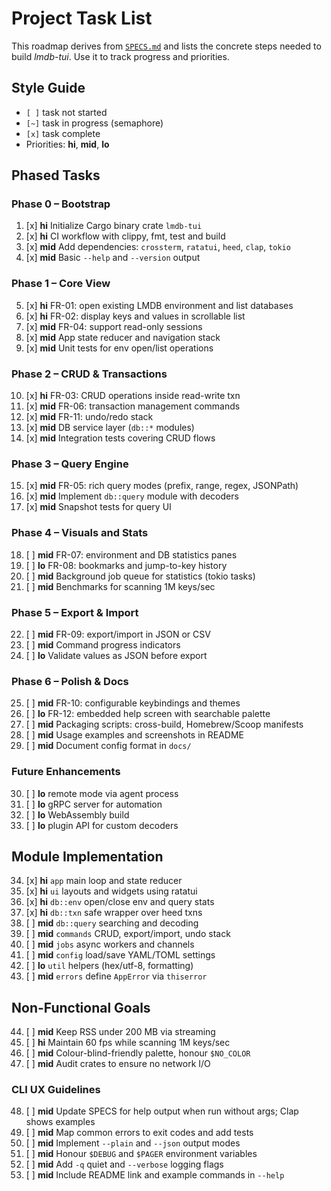 # Project Task List

This roadmap derives from [`SPECS.md`](SPECS.md) and lists the concrete steps
needed to build *lmdb-tui*. Use it to track progress and priorities.

## Style Guide
- `[ ]` task not started
- `[~]` task in progress (semaphore)
- `[x]` task complete
- Priorities: **hi**, **mid**, **lo**

## Phased Tasks

### Phase 0 – Bootstrap
001. [x] **hi** Initialize Cargo binary crate `lmdb-tui`
002. [x] **hi** CI workflow with clippy, fmt, test and build
003. [x] **mid** Add dependencies: `crossterm`, `ratatui`, `heed`, `clap`, `tokio`
004. [x] **mid** Basic `--help` and `--version` output

### Phase 1 – Core View
005. [x] **hi** FR-01: open existing LMDB environment and list databases
006. [x] **hi** FR-02: display keys and values in scrollable list
007. [x] **mid** FR-04: support read-only sessions
008. [x] **mid** App state reducer and navigation stack
009. [x] **mid** Unit tests for env open/list operations

### Phase 2 – CRUD & Transactions
010. [x] **hi** FR-03: CRUD operations inside read-write txn
011. [x] **mid** FR-06: transaction management commands
012. [x] **mid** FR-11: undo/redo stack
013. [x] **mid** DB service layer (`db::*` modules)
014. [x] **mid** Integration tests covering CRUD flows

### Phase 3 – Query Engine
015. [x] **mid** FR-05: rich query modes (prefix, range, regex, JSONPath)
016. [x] **mid** Implement `db::query` module with decoders
017. [x] **mid** Snapshot tests for query UI

### Phase 4 – Visuals and Stats
018. [ ] **mid** FR-07: environment and DB statistics panes
019. [ ] **lo** FR-08: bookmarks and jump-to-key history
020. [ ] **mid** Background job queue for statistics (tokio tasks)
021. [ ] **mid** Benchmarks for scanning 1M keys/sec

### Phase 5 – Export & Import
022. [ ] **mid** FR-09: export/import in JSON or CSV
023. [ ] **mid** Command progress indicators
024. [ ] **lo** Validate values as JSON before export

### Phase 6 – Polish & Docs
025. [ ] **mid** FR-10: configurable keybindings and themes
026. [ ] **lo** FR-12: embedded help screen with searchable palette
027. [ ] **mid** Packaging scripts: cross-build, Homebrew/Scoop manifests
028. [ ] **mid** Usage examples and screenshots in README
029. [ ] **mid** Document config format in `docs/`

### Future Enhancements
030. [ ] **lo** remote mode via agent process
031. [ ] **lo** gRPC server for automation
032. [ ] **lo** WebAssembly build
033. [ ] **lo** plugin API for custom decoders

## Module Implementation
034. [x] **hi** `app` main loop and state reducer
035. [x] **hi** `ui` layouts and widgets using ratatui
036. [x] **hi** `db::env` open/close env and query stats
037. [x] **hi** `db::txn` safe wrapper over heed txns
038. [ ] **mid** `db::query` searching and decoding
039. [ ] **mid** `commands` CRUD, export/import, undo stack
040. [ ] **mid** `jobs` async workers and channels
041. [ ] **mid** `config` load/save YAML/TOML settings
042. [ ] **lo** `util` helpers (hex/utf-8, formatting)
043. [ ] **mid** `errors` define `AppError` via `thiserror`

## Non-Functional Goals
044. [ ] **mid** Keep RSS under 200 MB via streaming
045. [ ] **hi** Maintain 60 fps while scanning 1M keys/sec
046. [ ] **mid** Colour-blind-friendly palette, honour `$NO_COLOR`
047. [ ] **mid** Audit crates to ensure no network I/O

### CLI UX Guidelines
048. [ ] **mid** Update SPECS for help output when run without args; Clap shows examples
049. [ ] **mid** Map common errors to exit codes and add tests
050. [ ] **mid** Implement `--plain` and `--json` output modes
051. [ ] **mid** Honour `$DEBUG` and `$PAGER` environment variables
052. [ ] **mid** Add `-q` quiet and `--verbose` logging flags
053. [ ] **mid** Include README link and example commands in `--help`
